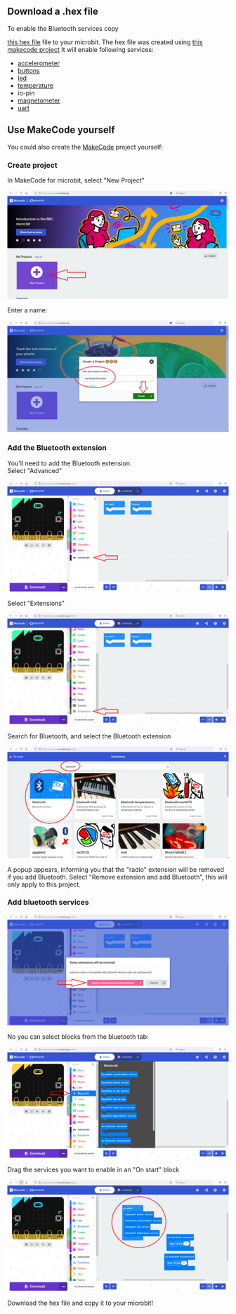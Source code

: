 ## Download a .hex file
To enable the Bluetooth services copy 

[this hex file](https://github.com/janickr/kaspersmicrobit/blob/main/hex/microbit-bluetooth-all-services-active.hex) file to your microbit. The hex file was created using 
[this makecode project](https://makecode.microbit.org/_76vaYr4KzLuA) 
It will enable following services:

  - [accelerometer](../accelerometer.md)
  - [buttons](../buttons.md)
  - [led](../led.md)
  - [temperature](../temperature.md)
  - io-pin
  - [magnetometer](../magnetometer.md)
  - [uart](../uart.md)

## Use MakeCode yourself
You could also create the [MakeCode](https://makecode.microbit.org) project yourself:  

### Create project
In MakeCode for microbit, select "New Project"  

![New project](makecode-1.png)  
  
Enter a name:

![Name project](makecode-2.png)  


### Add the Bluetooth extension
You'll need to add the Bluetooth extension.   
Select "Advanced"

![Create project](makecode-3.png)  

Select "Extensions"  

![Create project](makecode-4.png)  

Search for Bluetooth, and select the Bluetooth extension

![Create project](makecode-5.png)  

A popup appears, informing you that the "radio" extension will be removed if you add Bluetooth. 
Select "Remove extension and add Bluetooth", this will only apply to this project.  

### Add bluetooth services
![Create project](makecode-6.png)  

No you can select blocks from the bluetooth tab:  

![Create project](makecode-7.png)  

Drag the services you want to enable in an "On start" block  

![Create project](makecode-8.png)  

Download the hex file and copy it to your microbit!  

